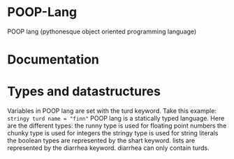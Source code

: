 # POOP-Lang
POOP lang (pythonesque object oriented programming language)
# Documentation
# Types and datastructures
Variables in POOP lang are set with the turd keyword. Take this example:
```stringy turd name = "finn"```
POOP lang is a statically typed language. Here are the different types:
the runny type is used for floating point numbers
the chunky type is used for integers
the stringy type is used for string literals
the boolean types are represented by the shart keyword.
lists are represented by the diarrhea keyword.
diarrhea can only contain turds. 
